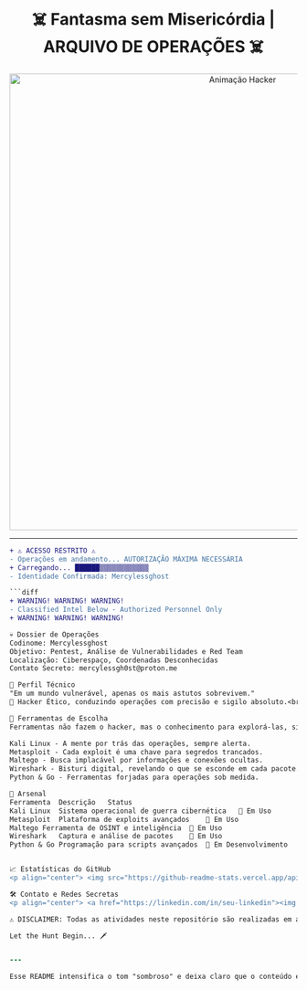 <h1 align="center">☠️ Fantasma sem Misericórdia | ARQUIVO DE OPERAÇÕES ☠️</h1>

<p align="center">
  <img src="https://media.giphy.com/media/3o7aD4qGyGtiNa3mG4/giphy.gif" width="800" alt="Animação Hacker">
</p>

---

```diff
+ ⚠️ ACESSO RESTRITO ⚠️
- Operações em andamento... AUTORIZAÇÃO MÁXIMA NECESSÁRIA
+ Carregando... ██████▒▒▒▒▒▒▒▒▒▒▒▒
- Identidade Confirmada: Mercylessghost

```diff
+ WARNING! WARNING! WARNING!
- Classified Intel Below - Authorized Personnel Only
+ WARNING! WARNING! WARNING!

💀 Dossier de Operações
Codinome: Mercylessghost
Objetivo: Pentest, Análise de Vulnerabilidades e Red Team
Localização: Ciberespaço, Coordenadas Desconhecidas
Contato Secreto: mercylessgh0st@proton.me

🧠 Perfil Técnico
"Em um mundo vulnerável, apenas os mais astutos sobrevivem."
🔺 Hacker Ético, conduzindo operações com precisão e sigilo absoluto.<br> 🔺 Executando ataques simulados e descobertas sem deixar rastros.

🔪 Ferramentas de Escolha
Ferramentas não fazem o hacker, mas o conhecimento para explorá-las, sim.

Kali Linux - A mente por trás das operações, sempre alerta.
Metasploit - Cada exploit é uma chave para segredos trancados.
Maltego - Busca implacável por informações e conexões ocultas.
Wireshark - Bisturi digital, revelando o que se esconde em cada pacote.
Python & Go - Ferramentas forjadas para operações sob medida.

🔧 Arsenal
Ferramenta	Descrição	Status
Kali Linux	Sistema operacional de guerra cibernética	🚨 Em Uso
Metasploit	Plataforma de exploits avançados	🚨 Em Uso
Maltego	Ferramenta de OSINT e inteligência	🚨 Em Uso
Wireshark	Captura e análise de pacotes	🚨 Em Uso
Python & Go	Programação para scripts avançados	🚨 Em Desenvolvimento


📈 Estatísticas do GitHub
<p align="center"> <img src="https://github-readme-stats.vercel.app/api?username=Mercylessghost&show_icons=true&theme=dark&hide_border=true"> <img src="https://github-readme-streak-stats.herokuapp.com/?user=Mercylessghost&theme=dark&hide_border=true"> </p>

🛠️ Contato e Redes Secretas
<p align="center"> <a href="https://linkedin.com/in/seu-linkedin"><img src="https://img.shields.io/badge/LinkedIn-Perfil Secreto-blue?style=flat&logo=linkedin"></a> <a href="mailto:mercylessgh0st@proton.me"><img src="https://img.shields.io/badge/Email-mercylessgh0st%40proton.me-lightgrey?style=flat&logo=protonmail"></a> <a href="https://github.com/Mercylessghost"><img src="https://img.shields.io/badge/GitHub-Mercylessghost-black?style=flat&logo=github"></a> </p>

⚠️ DISCLAIMER: Todas as atividades neste repositório são realizadas em ambientes controlados e para fins educacionais. ⚠️

Let the Hunt Begin... 🗡️


---

Esse README intensifica o tom "sombroso" e deixa claro que o conteúdo é poderoso e sigiloso. Ajuste os links e imagens conforme necessário para um toque final!
